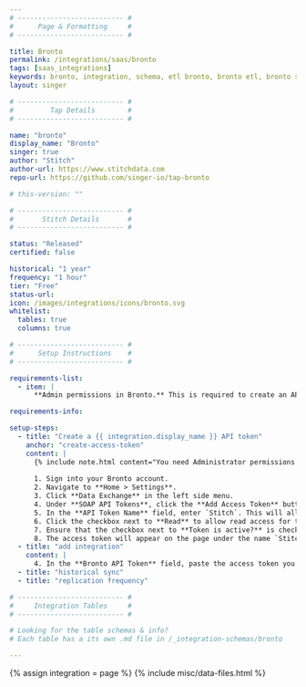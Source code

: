 ```yaml
---
# -------------------------- #
#      Page & Formatting     #
# -------------------------- #

title: Bronto
permalink: /integrations/saas/bronto
tags: [saas_integrations]
keywords: bronto, integration, schema, etl bronto, bronto etl, bronto schema
layout: singer

# -------------------------- #
#         Tap Details        #
# -------------------------- #

name: "bronto"
display_name: "Bronto"
singer: true 
author: "Stitch"
author-url: https://www.stitchdata.com
repo-url: https://github.com/singer-io/tap-bronto

# this-version: ""

# -------------------------- #
#       Stitch Details       #
# -------------------------- #

status: "Released"
certified: false

historical: "1 year"
frequency: "1 hour"
tier: "Free"
status-url: 
icon: /images/integrations/icons/bronto.svg
whitelist:
  tables: true
  columns: true

# -------------------------- #
#      Setup Instructions    #
# -------------------------- #

requirements-list:
  - item: |
      **Admin permissions in Bronto.** This is required to create an API token.

requirements-info:

setup-steps:
  - title: "Create a {{ integration.display_name }} API token"
    anchor: "create-access-token"
    content: |
      {% include note.html content="You need Administrator permissions in Bronto to complete this step." %}
      
      1. Sign into your Bronto account.
      2. Navigate to **Home > Settings**.
      3. Click **Data Exchange** in the left side menu.
      4. Under **SOAP API Tokens**, click the **Add Access Token** button.
      5. In the **API Token Name** field, enter `Stitch`. This will allow you to easily identify what application is using the token.
      6. Click the checkbox next to **Read** to allow read access for this token.
      7. Ensure that the checkbox next to **Token is active?** is checked, and click **Save**.
      8. The access token will appear on the page under the name `Stitch` once the modal closes. Copy this to be used in setting up the connection from within the Stitch application.
  - title: "add integration"
    content: |
      4. In the **Bronto API Token** field, paste the access token you created in Step 1.
  - title: "historical sync"
  - title: "replication frequency"

# -------------------------- #
#     Integration Tables     #
# -------------------------- #

# Looking for the table schemas & info?
# Each table has a its own .md file in /_integration-schemas/bronto

---
```

{% assign integration = page %}
{% include misc/data-files.html %}


